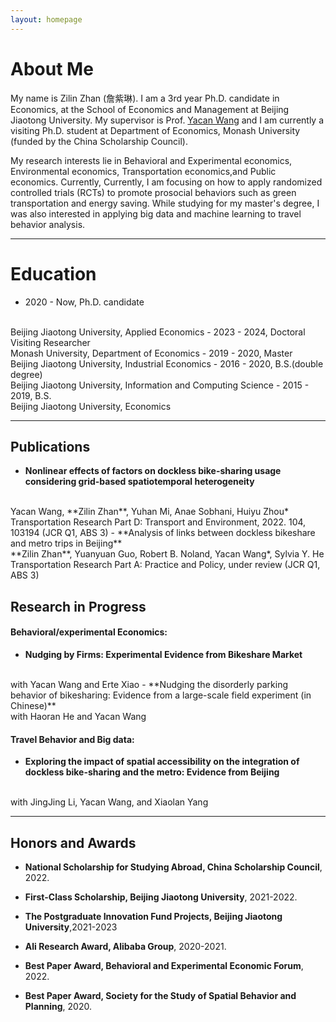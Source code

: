 ```yaml
---
layout: homepage
---
```


# About Me

My name is Zilin Zhan (詹紫琳). I am a 3rd year Ph.D. candidate in Economics, at the School of Economics and Management at Beijing Jiaotong University. My supervisor is Prof. [Yacan Wang](http://sem.bjtu.edu.cn/show-594-83.html) and I am currently a visiting Ph.D. student at Department of Economics, Monash University (funded by the China Scholarship Council).


My research interests lie in Behavioral and Experimental economics, Environmental economics, Transportation economics,and Public economics. Currently, Currently, I am focusing on how to apply randomized controlled trials (RCTs) to promote prosocial behaviors such as green transportation and energy saving. While studying for my master's degree, I was also interested in applying big data and machine learning to travel behavior analysis. 

***

# Education
- 2020 - Now, Ph.D. candidate
<br>
Beijing Jiaotong University, Applied Economics
- 2023 - 2024, Doctoral Visiting Researcher
<br>
Monash University, Department of Economics
- 2019 - 2020, Master
<br>
Beijing Jiaotong University, Industrial Economics
- 2016 - 2020, B.S.(double degree)
<br>
Beijing Jiaotong University, Information and Computing Science
- 2015 - 2019, B.S. 
<br>
Beijing Jiaotong University, Economics

***

<script type="text/javascript">document.write(unescape("%3Cspan id='cnzz_stat_icon_1279691496'%3E%3C/span%3E%3Cscript src='https://s9.cnzz.com/z_stat.php%3Fid%3D1279691496%26show%3Dpic' type='text/javascript'%3E%3C/script%3E"));</script>


## Publications
- **Nonlinear effects of factors on dockless bike-sharing usage considering grid-based spatiotemporal heterogeneity**
<br>
Yacan Wang, **Zilin Zhan**, Yuhan Mi, Anae Sobhani, Huiyu Zhou*
<br>
Transportation Research Part D: Transport and Environment, 2022. 104, 103194 (JCR Q1, ABS 3)
- **Analysis of links between dockless bikeshare and metro trips in Beijing**
<br>
**Zilin Zhan**, Yuanyuan Guo, Robert B. Noland, Yacan Wang*, Sylvia Y. He
<br>
Transportation Research Part A: Practice and Policy, under review (JCR Q1, ABS 3)

## Research in Progress
#### Behavioral/experimental Economics:
- **Nudging by Firms: Experimental Evidence from Bikeshare Market**
<br>
with Yacan Wang and Erte Xiao
- **Nudging the disorderly parking behavior of bikesharing: Evidence from a large-scale field experiment (in Chinese)**
<br>
with Haoran He and Yacan Wang

#### Travel Behavior and Big data:
- **Exploring the impact of spatial accessibility on the integration of dockless bike-sharing and the metro: Evidence from Beijing**
<br>
with JingJing Li, Yacan Wang, and Xiaolan Yang


***

## Honors and Awards
- **National Scholarship for Studying Abroad, China Scholarship Council**, 2022.
- **First-Class Scholarship, Beijing Jiaotong University**, 2021-2022.
- **The Postgraduate Innovation Fund Projects, Beijing Jiaotong University**,2021-2023 
- **Ali Research Award, Alibaba Group**, 2020-2021.

- **Best Paper Award, Behavioral and Experimental Economic Forum**, 2022.
- **Best Paper Award, Society for the Study of Spatial Behavior and Planning**, 2020.





